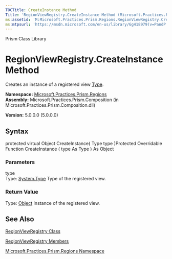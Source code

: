 ```yaml
---
TOCTitle: CreateInstance Method
Title: 'RegionViewRegistry.CreateInstance Method (Microsoft.Practices.Prism.Regions)'
ms:assetid: 'M:Microsoft.Practices.Prism.Regions.RegionViewRegistry.CreateInstance(System.Type)'
ms:mtpsurl: 'https://msdn.microsoft.com/en-us/library/Gg418979(v=PandP.50)'
---
```


Prism Class Library

RegionViewRegistry.CreateInstance Method
============================================

Creates an instance of a registered view [Type](http://msdn2.microsoft.com/en-us/library/42892f65).

**Namespace:** [Microsoft.Practices.Prism.Regions](https://msdn.microsoft.com/n:microsoft.practices.prism.regions)
**Assembly:** Microsoft.Practices.Prism.Composition (in Microsoft.Practices.Prism.Composition.dll)

**Version:** 5.0.0.0 (5.0.0.0)

## Syntax


<span id="syntaxToggle"></span>protected virtual Object CreateInstance( Type type )Protected Overridable Function CreateInstance ( type As Type ) As Object

### Parameters

type  
Type: [System.Type](http://msdn2.microsoft.com/en-us/library/42892f65)
Type of the registered view.

### Return Value

Type: [Object](http://msdn2.microsoft.com/en-us/library/e5kfa45b)
Instance of the registered view.

See Also
--------


[RegionViewRegistry Class](https://msdn.microsoft.com/t:microsoft.practices.prism.regions.regionviewregistry)

[RegionViewRegistry Members](https://msdn.microsoft.com/allmembers.t:microsoft.practices.prism.regions.regionviewregistry)

[Microsoft.Practices.Prism.Regions Namespace](https://msdn.microsoft.com/n:microsoft.practices.prism.regions)
